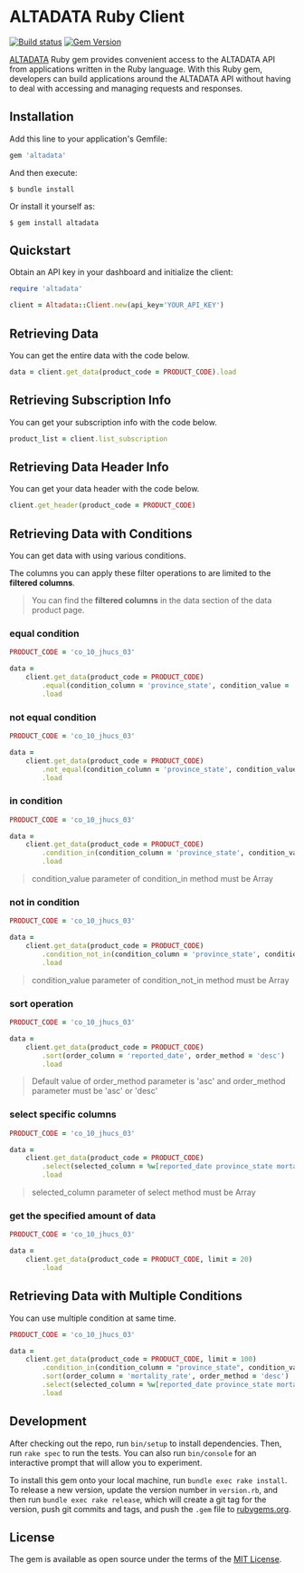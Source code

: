 # ALTADATA Ruby Client

[![Build status](https://github.com/altabering/altadata-ruby/workflows/build/badge.svg)](https://github.com/altabering/altadata-ruby/actions)
[![Gem Version](https://badge.fury.io/rb/altadata.svg)](https://rubygems.org/gems/altadata)

[ALTADATA](https://www.altadata.io) Ruby gem provides convenient access to the ALTADATA API from applications written in the Ruby language. With this Ruby gem, developers can build applications around the ALTADATA API without having to deal with accessing and managing requests and responses.

## Installation

Add this line to your application's Gemfile:

```ruby
gem 'altadata'
```

And then execute:

    $ bundle install

Or install it yourself as:

    $ gem install altadata


## Quickstart

Obtain an API key in your dashboard and initialize the client:

```ruby
require 'altadata'

client = Altadata::Client.new(api_key='YOUR_API_KEY')
```

## Retrieving Data

You can get the entire data with the code below.

```ruby
data = client.get_data(product_code = PRODUCT_CODE).load
```

## Retrieving Subscription Info

You can get your subscription info with the code below.

```ruby
product_list = client.list_subscription
```

## Retrieving Data Header Info

You can get your data header with the code below.

```ruby
client.get_header(product_code = PRODUCT_CODE)
```

## Retrieving Data with Conditions

You can get data with using various conditions.

The columns you can apply these filter operations to are limited to the **filtered columns**.

> You can find the **filtered columns** in the data section of the data product page.

### equal condition

```ruby
PRODUCT_CODE = 'co_10_jhucs_03'

data =
    client.get_data(product_code = PRODUCT_CODE)
        .equal(condition_column = 'province_state', condition_value = 'Alabama')
        .load
```

### not equal condition

```ruby
PRODUCT_CODE = 'co_10_jhucs_03'

data =
    client.get_data(product_code = PRODUCT_CODE)
        .not_equal(condition_column = 'province_state', condition_value = 'Montana')
        .load
```

### in condition

```ruby
PRODUCT_CODE = 'co_10_jhucs_03'

data =
    client.get_data(product_code = PRODUCT_CODE)
        .condition_in(condition_column = 'province_state', condition_value = %w[Montana Utah])
        .load
```

> condition_value parameter of condition_in method must be Array

### not in condition

```ruby
PRODUCT_CODE = 'co_10_jhucs_03'

data =
    client.get_data(product_code = PRODUCT_CODE)
        .condition_not_in(condition_column = 'province_state', condition_value = %w[Montana Utah Alabama])
        .load
```

> condition_value parameter of condition_not_in method must be Array

### sort operation

```ruby
PRODUCT_CODE = 'co_10_jhucs_03'

data =
    client.get_data(product_code = PRODUCT_CODE)
        .sort(order_column = 'reported_date', order_method = 'desc')
        .load
```

> Default value of order_method parameter is 'asc' and order_method parameter must be 'asc' or 'desc'

### select specific columns

```ruby
PRODUCT_CODE = 'co_10_jhucs_03'

data =
    client.get_data(product_code = PRODUCT_CODE)
        .select(selected_column = %w[reported_date province_state mortality_rate])
        .load
```

> selected_column parameter of select method must be Array

### get the specified amount of data

```ruby
PRODUCT_CODE = 'co_10_jhucs_03'

data =
    client.get_data(product_code = PRODUCT_CODE, limit = 20)
        .load
```

## Retrieving Data with Multiple Conditions

You can use multiple condition at same time.

```ruby
PRODUCT_CODE = 'co_10_jhucs_03'

data =
    client.get_data(product_code = PRODUCT_CODE, limit = 100)
        .condition_in(condition_column = "province_state", condition_value = %w[Montana Utah])
        .sort(order_column = 'mortality_rate', order_method = 'desc')
        .select(selected_column = %w[reported_date province_state mortality_rate])
        .load
```

## Development

After checking out the repo, run `bin/setup` to install dependencies. Then, run `rake spec` to run the tests. You can also run `bin/console` for an interactive prompt that will allow you to experiment.

To install this gem onto your local machine, run `bundle exec rake install`. To release a new version, update the version number in `version.rb`, and then run `bundle exec rake release`, which will create a git tag for the version, push git commits and tags, and push the `.gem` file to [rubygems.org](https://rubygems.org).


## License

The gem is available as open source under the terms of the [MIT License](https://github.com/altabering/altadata-ruby/blob/master/LICENSE).
